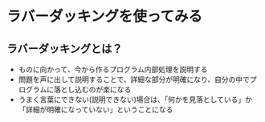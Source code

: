 # ラバーダッキングを使ってみる

## ラバーダッキングとは？

- ものに向かって、今から作るプログラム内部処理を説明する
- 問題を声に出して説明することで、詳細な部分が明確になり、自分の中でプログラムに落とし込むのが楽になる
- うまく言葉にできない(説明できない)場合は、「何かを見落としている」か「詳細が明確になっていない」ということになる
